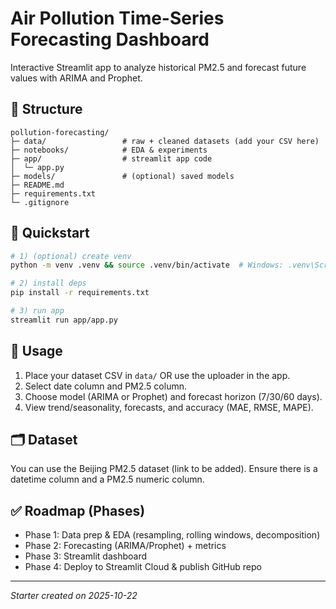 # Air Pollution Time-Series Forecasting Dashboard

Interactive Streamlit app to analyze historical PM2.5 and forecast future values with ARIMA and Prophet.

## 📂 Structure
```
pollution-forecasting/
├─ data/                 # raw + cleaned datasets (add your CSV here)
├─ notebooks/            # EDA & experiments
├─ app/                  # streamlit app code
│  └─ app.py
├─ models/               # (optional) saved models
├─ README.md
├─ requirements.txt
└─ .gitignore
```

## 🚀 Quickstart

```bash
# 1) (optional) create venv
python -m venv .venv && source .venv/bin/activate  # Windows: .venv\Scripts\activate

# 2) install deps
pip install -r requirements.txt

# 3) run app
streamlit run app/app.py
```

## 📘 Usage
1. Place your dataset CSV in `data/` OR use the uploader in the app.
2. Select date column and PM2.5 column.
3. Choose model (ARIMA or Prophet) and forecast horizon (7/30/60 days).
4. View trend/seasonality, forecasts, and accuracy (MAE, RMSE, MAPE).

## 🗂 Dataset
You can use the Beijing PM2.5 dataset (link to be added). Ensure there is a datetime column and a PM2.5 numeric column.

## ✅ Roadmap (Phases)
- Phase 1: Data prep & EDA (resampling, rolling windows, decomposition)
- Phase 2: Forecasting (ARIMA/Prophet) + metrics
- Phase 3: Streamlit dashboard
- Phase 4: Deploy to Streamlit Cloud & publish GitHub repo

---

_Starter created on 2025-10-22_